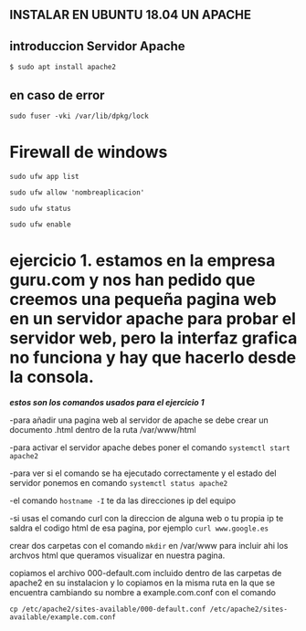 ## INSTALAR EN UBUNTU 18.04 UN APACHE

## introduccion Servidor Apache


```$ sudo apt install apache2```

**en caso de error**
---
```sudo fuser -vki /var/lib/dpkg/lock```


Firewall de windows
===

```sudo ufw app list```

```sudo ufw allow 'nombreaplicacion'```

```sudo ufw status```

```sudo ufw enable```

**ejercicio 1.
estamos en la empresa guru.com y nos han pedido que creemos una pequeña pagina web en un servidor apache para probar el servidor web, pero la interfaz grafica no funciona y hay que hacerlo desde la consola.**
===

***estos son los comandos usados para el ejercicio 1***

-para añadir una pagina web al servidor de apache se debe crear un documento .html dentro de la ruta /var/www/html

-para activar el servidor apache debes poner el comando ```systemctl start apache2```

-para ver si el comando se ha ejecutado correctamente y el estado del servidor ponemos en comando ```systemctl status apache2```

-el comando ```hostname -I``` te da las direcciones ip del equipo

-si usas el comando curl con la direccion de alguna web o tu propia ip te saldra el codigo html de esa pagina, por ejemplo ```curl www.google.es```


crear dos carpetas con el comando ```mkdir``` en /var/www para incluir ahi los archvos html que queramos visualizar en nuestra pagina.

copiamos el archivo 000-default.com incluido dentro de las carpetas de apache2 en su instalacion y lo copiamos en la misma ruta en la que se encuentra cambiando su nombre a example.com.conf con el comando

```cp /etc/apache2/sites-available/000-default.conf /etc/apache2/sites-available/example.com.conf```
